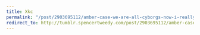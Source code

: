 ```yaml
---
title: Xkc
permalink: "/post/2903695112/amber-case-we-are-all-cyborgs-now-i-really-like"
redirect_to: http://tumblr.spencertweedy.com/post/2903695112/amber-case-we-are-all-cyborgs-now-i-really-like
---
```


